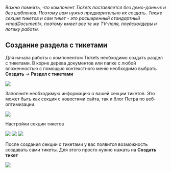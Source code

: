 *Важно помнить, что компонент Tickets поставляется без демо-данных и без шаблонов. Поэтому вам нужно предварительно их создать. Также секция тикетов и сам тикет - это расширенный стандартный «modDocument», поэтому имеет все те же TV-поля, плейсхолдеры и логику работы.*

## Создание раздела с тикетами

Для начала работы с компонентом Tickets необходимо создать раздел с тикетами.
В корне дерева документов или папке с любой вложенностью с помощью контекстного меню необходимо выбрать **Создать** -> **Раздел с тикетами**

[![](http://file.modx.pro/files/f/9/7/f975338bbb77224ca2ac77c65d63a4cds.jpg)](http://file.modx.pro/files/f/9/7/f975338bbb77224ca2ac77c65d63a4cd.png)

Заполните необходимую информацию о вашей секции тикетов. Это может быть как секция с новостями сайта, так и блог Петра по веб-оптимизации.

[![](http://file.modx.pro/files/1/0/a/10a39435633aaa7ad831d20c18847156s.jpg)](http://file.modx.pro/files/1/0/a/10a39435633aaa7ad831d20c18847156.png)

Настройки секции тикетов

[![](http://file.modx.pro/files/5/e/0/5e0507380a9f58e4d2276ecd7a8bd67cs.jpg)](http://file.modx.pro/files/5/e/0/5e0507380a9f58e4d2276ecd7a8bd67c.png)
[![](http://file.modx.pro/files/c/f/3/cf3f86bea8ba5c3fac9d2ab229526037s.jpg)](http://file.modx.pro/files/c/f/3/cf3f86bea8ba5c3fac9d2ab229526037.png)
[![](http://file.modx.pro/files/c/8/c/c8c45388cd50fe3cacdd0220b389bd2ds.jpg)](http://file.modx.pro/files/c/8/c/c8c45388cd50fe3cacdd0220b389bd2d.png)

После создания секции с тикетами у вас появится возможность создавать сами тикеты. Для этого просто нужно нажать на **Создать тикет**

[![](http://file.modx.pro/files/b/8/9/b8908dabf777ae1840b3e192d7e5ad24s.jpg)](http://file.modx.pro/files/b/8/9/b8908dabf777ae1840b3e192d7e5ad24.png)
